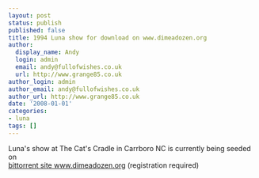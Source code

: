 ```yaml
---
layout: post
status: publish
published: false
title: 1994 Luna show for download on www.dimeadozen.org
author:
  display_name: Andy
  login: admin
  email: andy@fullofwishes.co.uk
  url: http://www.grange85.co.uk
author_login: admin
author_email: andy@fullofwishes.co.uk
author_url: http://www.grange85.co.uk
date: '2008-01-01'
categories:
- luna
tags: []
---
```

<p>Luna's show at The Cat's Cradle in Carrboro NC is currently being seeded on<br />
<a href="http://www.dimeadozen.org/torrents-details.php?id=177199">bittorrent site www.dimeadozen.org</a> (registration required)</p>
